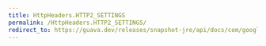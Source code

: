 ```yaml
---
title: HttpHeaders.HTTP2_SETTINGS
permalink: /HttpHeaders.HTTP2_SETTINGS/
redirect_to: https://guava.dev/releases/snapshot-jre/api/docs/com/google/common/net/HttpHeaders.html#HTTP2_SETTINGS
---
```

